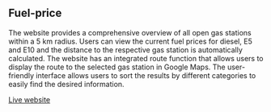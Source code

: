 ## Fuel-price

The website provides a comprehensive overview of all open gas stations within a 5 km radius. Users can view the current fuel prices for diesel, E5 and E10 and the distance to the respective gas station is automatically calculated. The website has an integrated route function that allows users to display the route to the selected gas station in Google Maps. The user-friendly interface allows users to sort the results by different categories to easily find the desired information.

[Live website](https://matthias-wagner-dev.de/tanken/)
